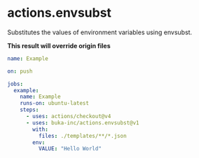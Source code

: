 # actions.envsubst

Substitutes the values of environment variables using envsubst.

**This result will override origin files**

```yaml
name: Example

on: push

jobs:
  example:
    name: Example
    runs-on: ubuntu-latest
    steps:
      - uses: actions/checkout@v4
      - uses: buka-inc/actions.envsubst@v1
        with:
          files: ./templates/**/*.json
        env:
          VALUE: "Hello World"
```
